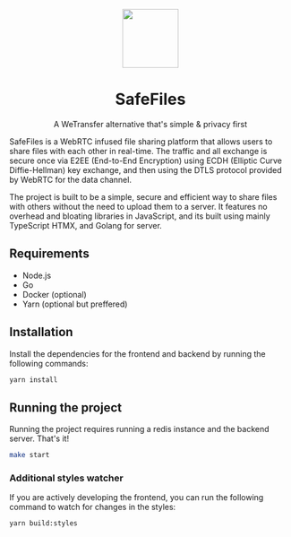 <p align="center">
    <img class="logo" width="100" height="105" src="https://safefiles.app/logo-main.png"/>
</p>

<h1 align="center">SafeFiles</h1>
<p align="center" >A WeTransfer alternative that's simple & privacy first</p>

SafeFiles is a WebRTC infused file sharing platform that allows users to share files with each other in real-time.
The traffic and all exchange is secure once via E2EE (End-to-End Encryption) using ECDH (Elliptic Curve Diffie-Hellman) key exchange, and then using the DTLS protocol provided by WebRTC for the data channel.

The project is built to be a simple, secure and efficient way to share files with others without the need to upload
them to a server. It features no overhead and bloating libraries in JavaScript, and its built using mainly TypeScript
HTMX, and Golang for server.

## Requirements

- Node.js
- Go
- Docker (optional)
- Yarn (optional but preffered)

## Installation

Install the dependencies for the frontend and backend by running the following commands:

```bash
yarn install
```

## Running the project

Running the project requires running a redis instance and the backend server. That's it!

```bash
make start
```

### Additional styles watcher

If you are actively developing the frontend, you can run the following command to watch for changes in the styles:

```bash
yarn build:styles
```
